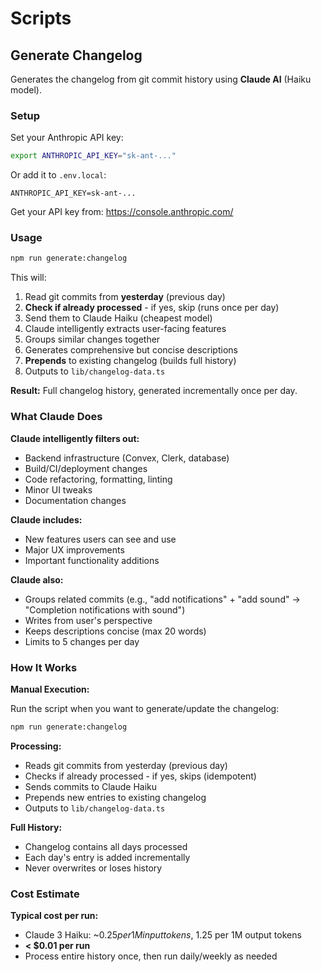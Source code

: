 # Scripts

## Generate Changelog

Generates the changelog from git commit history using **Claude AI** (Haiku model).

### Setup

Set your Anthropic API key:

```bash
export ANTHROPIC_API_KEY="sk-ant-..."
```

Or add it to `.env.local`:

```
ANTHROPIC_API_KEY=sk-ant-...
```

Get your API key from: https://console.anthropic.com/

### Usage

```bash
npm run generate:changelog
```

This will:

1. Read git commits from **yesterday** (previous day)
2. **Check if already processed** - if yes, skip (runs once per day)
3. Send them to Claude Haiku (cheapest model)
4. Claude intelligently extracts user-facing features
5. Groups similar changes together
6. Generates comprehensive but concise descriptions
7. **Prepends** to existing changelog (builds full history)
8. Outputs to `lib/changelog-data.ts`

**Result:** Full changelog history, generated incrementally once per day.

### What Claude Does

**Claude intelligently filters out:**

- Backend infrastructure (Convex, Clerk, database)
- Build/CI/deployment changes
- Code refactoring, formatting, linting
- Minor UI tweaks
- Documentation changes

**Claude includes:**

- New features users can see and use
- Major UX improvements
- Important functionality additions

**Claude also:**

- Groups related commits (e.g., "add notifications" + "add sound" → "Completion notifications with sound")
- Writes from user's perspective
- Keeps descriptions concise (max 20 words)
- Limits to 5 changes per day

### How It Works

**Manual Execution:**

Run the script when you want to generate/update the changelog:

```bash
npm run generate:changelog
```

**Processing:**

- Reads git commits from yesterday (previous day)
- Checks if already processed - if yes, skips (idempotent)
- Sends commits to Claude Haiku
- Prepends new entries to existing changelog
- Outputs to `lib/changelog-data.ts`

**Full History:**

- Changelog contains all days processed
- Each day's entry is added incrementally
- Never overwrites or loses history

### Cost Estimate

**Typical cost per run:**

- Claude 3 Haiku: ~$0.25 per 1M input tokens, ~$1.25 per 1M output tokens
- **< $0.01 per run**
- Process entire history once, then run daily/weekly as needed

